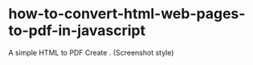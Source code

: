 # how-to-convert-html-web-pages-to-pdf-in-javascript
A simple HTML to PDF Create . (Screenshot style)
